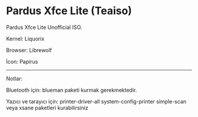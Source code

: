 # Pardus Xfce Lite (Teaiso)

Pardus Xfce Lite Unofficial ISO. 

Kernel: Liquorix

Browser: Librewolf

İcon: Papirus

-----------------------------------------------------------------------------------------------------------------------

Notlar: 

Bluetooth için: blueman paketi kurmak gerekmektedir. 

Yazıcı ve tarayıcı için: printer-driver-all system-config-printer simple-scan veya xsane paketleri kurabilirsiniz


